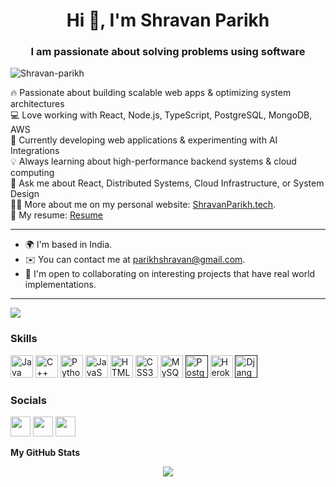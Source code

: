 <h1 align="center">Hi 👋, I'm Shravan Parikh</h1>
<h3 align="center">I am passionate about solving problems using software</h3>

<p align="left"> <img src="https://komarev.com/ghpvc/?username=Shravan-parikh&label=Profile%20views&color=0e75b6&style=flat" alt="Shravan-parikh" /> </p>

🔥 Passionate about building scalable web apps & optimizing system architectures </br>
💻 Love working with React, Node.js, TypeScript, PostgreSQL, MongoDB, AWS </br>
🔭 Currently developing web applications & experimenting with AI Integrations </br>
💡 Always learning about high-performance backend systems & cloud computing </br> 
💬 Ask me about React, Distributed Systems, Cloud Infrastructure, or System Design </br>
👨‍💻 More about me on my personal website: [ShravanParikh.tech](http://www.shravanparikh.tech). </br>
📁 My resume: [Resume](https://docs.google.com/document/d/1rQbr_6xpEnfcGewuMOEN1lqbGXATY1XddiuK_Jgb5as/edit?usp=sharing)

-----

* 🌍  I'm based in India.  
* ✉️ You can contact me at [parikhshravan@gmail.com](mailto:parikhshravan@gmail.com).  
* 🤝  I'm open to collaborating on interesting projects that have real world implementations.


---

<a href="https://www.twitter.com/parikh_shravan" target="_blank" rel="noreferrer"><img
src="https://img.shields.io/twitter/follow/shravan?logo=twitter&style=for-the-badge&color=0891b2&labelColor=000000"
/></a>


### Skills

<p align="left">
<a href="https://www.oracle.com/java/" target="_blank" rel="noreferrer"><img src="https://raw.githubusercontent.com/danielcranney/readme-generator/main/public/icons/skills/java-colored.svg" width="36" height="36" alt="Java" /></a>
<a href="https://docs.microsoft.com/en-us/cpp/?view=msvc-170" target="_blank" rel="noreferrer"><img src="https://raw.githubusercontent.com/danielcranney/readme-generator/main/public/icons/skills/cplusplus-colored.svg" width="36" height="36" alt="C++" /></a>
<a href="https://www.python.org/" target="_blank" rel="noreferrer"><img src="https://raw.githubusercontent.com/danielcranney/readme-generator/main/public/icons/skills/python-colored.svg" width="36" height="36" alt="Python" /></a>
<a href="https://developer.mozilla.org/en-US/docs/Web/JavaScript" target="_blank" rel="noreferrer"><img src="https://raw.githubusercontent.com/danielcranney/readme-generator/main/public/icons/skills/javascript-colored.svg" width="36" height="36" alt="JavaScript" /></a>
<a href="https://developer.mozilla.org/en-US/docs/Glossary/HTML5" target="_blank" rel="noreferrer"><img src="https://raw.githubusercontent.com/danielcranney/readme-generator/main/public/icons/skills/html5-colored.svg" width="36" height="36" alt="HTML5" /></a>
<a href="https://www.w3.org/TR/CSS/#css" target="_blank" rel="noreferrer"><img src="https://raw.githubusercontent.com/danielcranney/readme-generator/main/public/icons/skills/css3-colored.svg" width="36" height="36" alt="CSS3" /></a>
<a href="https://www.mysql.com/" target="_blank" rel="noreferrer"><img src="https://raw.githubusercontent.com/danielcranney/readme-generator/main/public/icons/skills/mysql-colored.svg" width="36" height="36" alt="MySQL" /></a>
<a href="" target="_blank" rel="noreferrer"><img src="https://raw.githubusercontent.com/danielcranney/readme-generator/main/public/icons/skills/postgresql-colored.svg" width="36" height="36" alt="PostgreSQL" /></a>
<a href="https://www.heroku.com/" target="_blank" rel="noreferrer"><img src="https://raw.githubusercontent.com/danielcranney/readme-generator/main/public/icons/skills/heroku-colored.svg" width="36" height="36" alt="Heroku" /></a>
<a href="" target="_blank" rel="noreferrer"><img src="https://raw.githubusercontent.com/danielcranney/readme-generator/main/public/icons/skills/django-colored.svg" width="36" height="36" alt="Django" /></a>
</p>


### Socials

<p align="left">
<a href="https://www.github.com/shravan-parikh" target="_blank" rel="noreferrer"><img src="https://raw.githubusercontent.com/danielcranney/readme-generator/main/public/icons/socials/github.svg" width="32" height="32" /></a> 
<a href="https://www.linkedin.com/in/shravan-parikh-311767215/" target="_blank" rel="noreferrer"><img src="https://raw.githubusercontent.com/danielcranney/readme-generator/main/public/icons/socials/linkedin.svg" width="32" height="32" /></a>
<a href="https://www.twitter.com/parikh_shravan" target="_blank" rel="noreferrer"><img src="https://raw.githubusercontent.com/danielcranney/readme-generator/main/public/icons/socials/twitter.svg" width="32" height="32" /></a>
</p>



<b>My GitHub Stats</b>

<p align="center"> <a href="http://www.github.com/shravan-parikh"><img src="https://github-readme-streak-stats.herokuapp.com/?user=shravan-parikh&stroke=ffffff&background=000000&ring=0891b2&fire=0891b2&currStreakNum=ffffff&currStreakLabel=0891b2&sideNums=ffffff&sideLabels=ffffff&dates=ffffff&hide_border=true" /></a></p>
